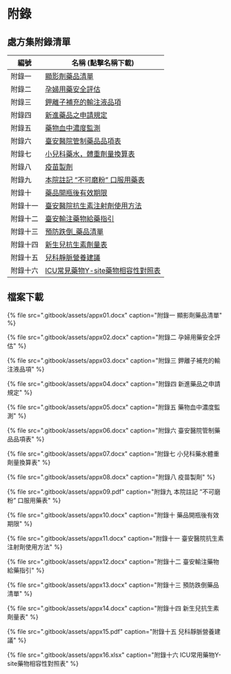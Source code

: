 # 附錄

## 處方集附錄清單

| 編號     | 名稱 (點擊名稱下載)                                                                                                 |
| -------- | ---------------------------------------------------------------------------------------------------- |
| 附錄一   | [顯影劑藥品清單](https://github.com/shin13/formulary-gitbook/raw/master/.gitbook/assets/appx01.docx) |
| 附錄二   | [孕婦用藥安全評估](https://github.com/shin13/formulary-gitbook/raw/master/.gitbook/assets/appx02.docx)                                                                                     |
| 附錄三   | [鉀離子補充的輸注液品項](https://github.com/shin13/formulary-gitbook/raw/master/.gitbook/assets/appx03.docx)                                                                               |
| 附錄四   | [新進藥品之申請規定](https://github.com/shin13/formulary-gitbook/raw/master/.gitbook/assets/appx04.docx)                                                                                   |
| 附錄五   | [藥物血中濃度監測](https://github.com/shin13/formulary-gitbook/raw/master/.gitbook/assets/appx05.docx)                                                                                     |
| 附錄六   | [臺安醫院管制藥品品項表](https://github.com/shin13/formulary-gitbook/raw/master/.gitbook/assets/appx06.docx)                                                                               |
| 附錄七   | [小兒科藥水，體重劑量換算表](https://github.com/shin13/formulary-gitbook/raw/master/.gitbook/assets/appx07.docx)                                                                           |
| 附錄八   | [疫苗製劑](https://github.com/shin13/formulary-gitbook/raw/master/.gitbook/assets/appx08.docx)                                                                                             |
| 附錄九   | [本院註記 ”不可磨粉” 口服用藥表](https://github.com/shin13/formulary-gitbook/raw/master/.gitbook/assets/appx09.pdf)                                                                       |
| 附錄十   | [藥品開瓶後有效期限](https://github.com/shin13/formulary-gitbook/raw/master/.gitbook/assets/appx10.docx)                                                                                   |
| 附錄十一 | [臺安醫院抗生素注射劑使用方法](https://github.com/shin13/formulary-gitbook/raw/master/.gitbook/assets/appx11.docx)                                                                         |
| 附錄十二 | [臺安輸注藥物給藥指引](https://github.com/shin13/formulary-gitbook/raw/master/.gitbook/assets/appx12.docx)                                                                                 |
| 附錄十三 | [預防跌倒_藥品清單](https://github.com/shin13/formulary-gitbook/raw/master/.gitbook/assets/appx13.docx)                                                                                    |
| 附錄十四 | [新生兒抗生素劑量表](https://github.com/shin13/formulary-gitbook/raw/master/.gitbook/assets/appx14.docx)                                                                                   |
| 附錄十五 | [兒科靜脈營養建議](https://github.com/shin13/formulary-gitbook/raw/master/.gitbook/assets/appx15.pdf)                                                                                     |
| 附錄十六 | [ICU常見藥物Y-site藥物相容性對照表](https://github.com/shin13/formulary-gitbook/raw/master/.gitbook/assets/appx16.xlsx)                                                                    |


## 檔案下載

{% file src=".gitbook/assets/appx01.docx" caption="附錄一 顯影劑藥品清單" %}

{% file src=".gitbook/assets/appx02.docx" caption="附錄二 孕婦用藥安全評估" %}

{% file src=".gitbook/assets/appx03.docx" caption="附錄三 鉀離子補充的輸注液品項" %}

{% file src=".gitbook/assets/appx04.docx" caption="附錄四 新進藥品之申請規定" %}

{% file src=".gitbook/assets/appx05.docx" caption="附錄五 藥物血中濃度監測" %}

{% file src=".gitbook/assets/appx06.docx" caption="附錄六 臺安醫院管制藥品品項表" %}

{% file src=".gitbook/assets/appx07.docx" caption="附錄七 小兒科藥水體重劑量換算表" %}

{% file src=".gitbook/assets/appx08.docx" caption="附錄八 疫苗製劑" %}

{% file src=".gitbook/assets/appx09.pdf" caption="附錄九 本院註記 ”不可磨粉” 口服用藥表" %}

{% file src=".gitbook/assets/appx10.docx" caption="附錄十 藥品開瓶後有效期限" %}

{% file src=".gitbook/assets/appx11.docx" caption="附錄十一 臺安醫院抗生素注射劑使用方法" %}

{% file src=".gitbook/assets/appx12.docx" caption="附錄十二 臺安輸注藥物給藥指引" %}

{% file src=".gitbook/assets/appx13.docx" caption="附錄十三 預防跌倒藥品清單" %}

{% file src=".gitbook/assets/appx14.docx" caption="附錄十四 新生兒抗生素劑量表" %}

{% file src=".gitbook/assets/appx15.pdf" caption="附錄十五 兒科靜脈營養建議" %}

{% file src=".gitbook/assets/appx16.xlsx" caption="附錄十六 ICU常用藥物Y-site藥物相容性對照表" %}

